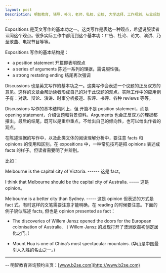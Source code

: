 ```yaml
---
layout: post
Description: 明智教育, 辅导，补习，老师，私校，公校, 大学选择，工作规划，从业规划，天才儿童是浮云，澳洲学生挫折教育，儿童空间推理，空间理解能力， Universities Selection, Career Education, Career Advisors, Guidance, Private Schools, Selective Schools, Writing tutoring, Interviews tutoring, Resume Writing, Spatial skills, Failures help gifted children, The International Baccalaureate (IB), Victoria Melbourne Selective High Schools Entrance Exam post exam discussions
---
```



Expositions 是英文写作的基本功之一。这类写作是表达一种观点，希望说服读者认同这个观点。很多实际工作中都用到这个基本功：广告、社论、论文、演讲、乃至歌曲、电视节目等等。

Expositions 写作的基本结构是：


- a position statement 开篇即表明观点
- a series of arguments 陈述一系列的理据，需说服性强。
- a strong restating ending  结尾再次强调


Discussions 也是英文写作的基本功之一。这类写作会表述一个议题的正反双方的意见。这样的文章会帮助读者形成自己的对于此议题的观点。实际工作中的应用例子有：对话、辩论、演讲、时事分析报道、影评、书评、各种 reviews 等等。

Discussions 写作的基本结构同上，但 开篇不是 position statement，而是 opening statement，介绍议题和背景资料。Arguments 也会正反双方的理据都摆出。最后的结尾，既可以是重申重点，不给出自己的倾向性，也可以给出作者的观点。

在陈述理据的写作中，以及此类文体的阅读理解分析中，要注意 facts 和 opinions 的使用和区别。在 expositions 中，一种常见技巧是把 opinions 表述成 facts 的样子。但读者需要明了并辨别。

比如：

Melbourne is the capital city of Victoria.  ------ 这是 fact。

I think that Melbourne should be the capital city of Australia. ----- 这是 opinion。


Melbourne is a better city than Sydney.  ----- 这是 opinion 但表述的方式是 fact 式。有时这样的文笔需要注意才能明确，在 reading 的时候要注意。下面的例子貌似陈述 facts, 但也是 opinion presented as fact：

- The discoveries of Willem Jansz opened the doors for the European colonisation of Australia. （ Willem Jansz 的发现打开了澳洲欧裔初创定居化之门。）

- Mount Hua is one of China’s most spectacular mountains. (华山是中国最引人入胜的名山之一。)  



	
--------
-- 明智教育咨询预约主页：[www.b2se.com](http://www.b2se.com)

